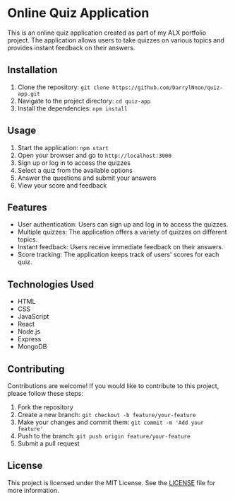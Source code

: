 # Online Quiz Application

This is an online quiz application created as part of my ALX portfolio project. The application allows users to take quizzes on various topics and provides instant feedback on their answers.

## Installation

1. Clone the repository: `git clone https://github.com/DarrylNnon/quiz-app.git`
2. Navigate to the project directory: `cd quiz-app`
3. Install the dependencies: `npm install`

## Usage

1. Start the application: `npm start`
2. Open your browser and go to `http://localhost:3000`
3. Sign up or log in to access the quizzes
4. Select a quiz from the available options
5. Answer the questions and submit your answers
6. View your score and feedback

## Features

- User authentication: Users can sign up and log in to access the quizzes.
- Multiple quizzes: The application offers a variety of quizzes on different topics.
- Instant feedback: Users receive immediate feedback on their answers.
- Score tracking: The application keeps track of users' scores for each quiz.

## Technologies Used

- HTML
- CSS
- JavaScript
- React
- Node.js
- Express
- MongoDB

## Contributing

Contributions are welcome! If you would like to contribute to this project, please follow these steps:

1. Fork the repository
2. Create a new branch: `git checkout -b feature/your-feature`
3. Make your changes and commit them: `git commit -m 'Add your feature'`
4. Push to the branch: `git push origin feature/your-feature`
5. Submit a pull request

## License

This project is licensed under the MIT License. See the [LICENSE](LICENSE) file for more information.
